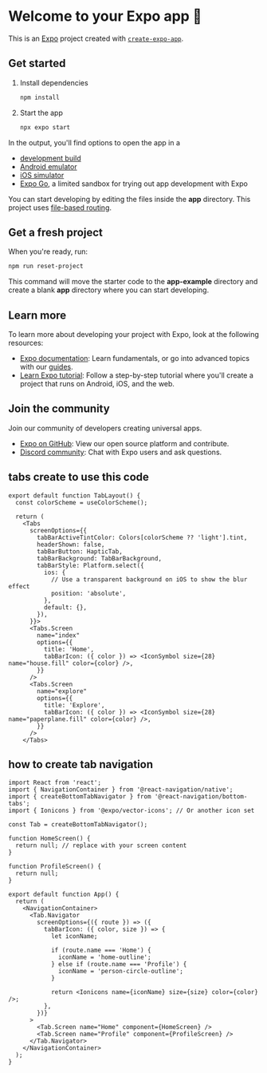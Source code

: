 # Welcome to your Expo app 👋

This is an [Expo](https://expo.dev) project created with [`create-expo-app`](https://www.npmjs.com/package/create-expo-app).

## Get started

1. Install dependencies

   ```bash
   npm install
   ```

2. Start the app

   ```bash
   npx expo start
   ```

In the output, you'll find options to open the app in a

- [development build](https://docs.expo.dev/develop/development-builds/introduction/)
- [Android emulator](https://docs.expo.dev/workflow/android-studio-emulator/)
- [iOS simulator](https://docs.expo.dev/workflow/ios-simulator/)
- [Expo Go](https://expo.dev/go), a limited sandbox for trying out app development with Expo

You can start developing by editing the files inside the **app** directory. This project uses [file-based routing](https://docs.expo.dev/router/introduction).

## Get a fresh project

When you're ready, run:

```bash
npm run reset-project
```

This command will move the starter code to the **app-example** directory and create a blank **app** directory where you can start developing.

## Learn more

To learn more about developing your project with Expo, look at the following resources:

- [Expo documentation](https://docs.expo.dev/): Learn fundamentals, or go into advanced topics with our [guides](https://docs.expo.dev/guides).
- [Learn Expo tutorial](https://docs.expo.dev/tutorial/introduction/): Follow a step-by-step tutorial where you'll create a project that runs on Android, iOS, and the web.

## Join the community

Join our community of developers creating universal apps.

- [Expo on GitHub](https://github.com/expo/expo): View our open source platform and contribute.
- [Discord community](https://chat.expo.dev): Chat with Expo users and ask questions.
## tabs create to use this code
```
export default function TabLayout() {
  const colorScheme = useColorScheme();

  return (
    <Tabs
      screenOptions={{
        tabBarActiveTintColor: Colors[colorScheme ?? 'light'].tint,
        headerShown: false,
        tabBarButton: HapticTab,
        tabBarBackground: TabBarBackground,
        tabBarStyle: Platform.select({
          ios: {
            // Use a transparent background on iOS to show the blur effect
            position: 'absolute',
          },
          default: {},
        }),
      }}>
      <Tabs.Screen
        name="index"
        options={{
          title: 'Home',
          tabBarIcon: ({ color }) => <IconSymbol size={28} name="house.fill" color={color} />,
        }}
      />
      <Tabs.Screen
        name="explore"
        options={{
          title: 'Explore',
          tabBarIcon: ({ color }) => <IconSymbol size={28} name="paperplane.fill" color={color} />,
        }}
      />
    </Tabs>
```
## how to create tab navigation
```
import React from 'react';
import { NavigationContainer } from '@react-navigation/native';
import { createBottomTabNavigator } from '@react-navigation/bottom-tabs';
import { Ionicons } from '@expo/vector-icons'; // Or another icon set

const Tab = createBottomTabNavigator();

function HomeScreen() {
  return null; // replace with your screen content
}

function ProfileScreen() {
  return null;
}

export default function App() {
  return (
    <NavigationContainer>
      <Tab.Navigator
        screenOptions={({ route }) => ({
          tabBarIcon: ({ color, size }) => {
            let iconName;

            if (route.name === 'Home') {
              iconName = 'home-outline';
            } else if (route.name === 'Profile') {
              iconName = 'person-circle-outline';
            }

            return <Ionicons name={iconName} size={size} color={color} />;
          },
        })}
      >
        <Tab.Screen name="Home" component={HomeScreen} />
        <Tab.Screen name="Profile" component={ProfileScreen} />
      </Tab.Navigator>
    </NavigationContainer>
  );
}
```